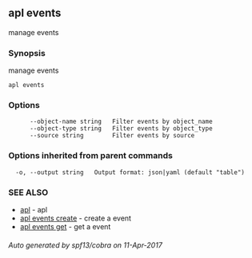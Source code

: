 ## apl events

manage events

### Synopsis


manage events

```
apl events
```

### Options

```
      --object-name string   Filter events by object_name
      --object-type string   Filter events by object_type
      --source string        Filter events by source
```

### Options inherited from parent commands

```
  -o, --output string   Output format: json|yaml (default "table")
```

### SEE ALSO
* [apl](apl.md)	 - apl
* [apl events create](apl_events_create.md)	 - create a event
* [apl events get](apl_events_get.md)	 - get a event

###### Auto generated by spf13/cobra on 11-Apr-2017

